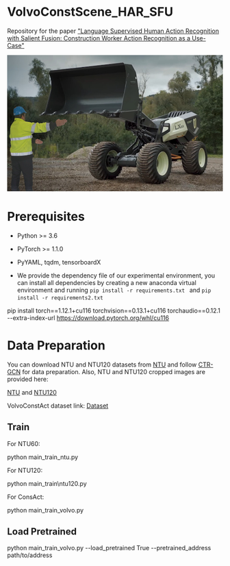 # VolvoConstScene_HAR_SFU
Repository for the paper ["Language Supervised Human Action Recognition with Salient Fusion: Construction Worker Action Recognition as a Use-Case"](https://arxiv.org/pdf/2410.01962) 

![alt text](images/VCE_Usecase_5.jpg)

# Prerequisites

- Python >= 3.6
- PyTorch >= 1.1.0
- PyYAML, tqdm, tensorboardX


- We provide the dependency file of our experimental environment, you can install all dependencies by creating a new anaconda virtual environment and running `pip install -r requirements.txt ` and `pip install -r requirements2.txt `

pip install torch==1.12.1+cu116 torchvision==0.13.1+cu116 torchaudio==0.12.1 --extra-index-url https://download.pytorch.org/whl/cu116

# Data Preparation

You can download NTU and NTU120 datasets from [NTU](https://rose1.ntu.edu.sg/dataset/actionRecognition/) and follow [CTR-GCN](https://github.com/Uason-Chen/CTR-GCN) for data preparation.
Also, NTU and NTU120 cropped images are provided here:

[NTU](https://vault.sfu.ca/index.php/s/GqQ2rDqhbpHVizk) and [NTU120](https://vault.sfu.ca/index.php/s/Qlth4RBN7CkSf3x)

VolvoConstAct dataset link: [Dataset](https://vault.sfu.ca/index.php/s/TsY56IcvQ1hR6F2)

## Train

For NTU60:

python main\_train\_ntu.py

For NTU120:

python main\_train\ntu120.py

For ConsAct:

python main\_train\_volvo.py


## Load Pretrained

python main\_train\_volvo.py --load_pretrained True --pretrained_address path/to/address
